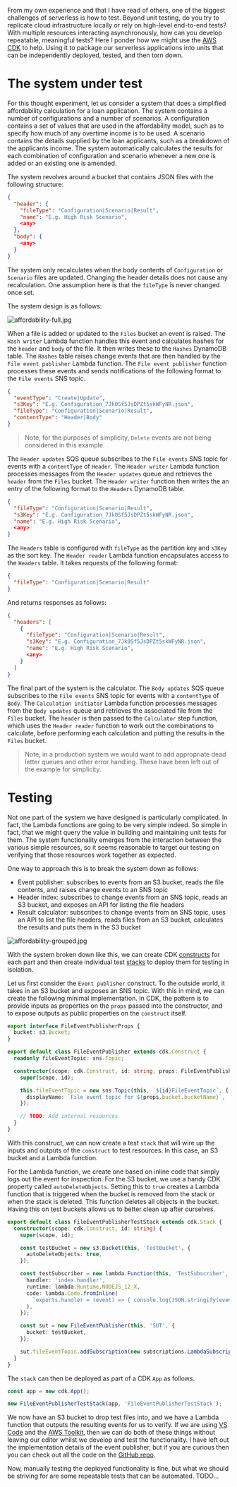 From my own experience and that I have read of others, one of the biggest challenges of serverless is how to test. Beyond unit testing, do you try to replicate cloud infrastructure locally or rely on high-level end-to-end tests? With multiple resources interacting asynchronously, how can you develop repeatable, meaningful tests? Here I ponder how we might use the [AWS CDK](https://aws.amazon.com/cdk/) to help. Using it to package our serverless applications into units that can be independently deployed, tested, and then torn down.

# The system under test

For this thought experiment, let us consider a system that does a simplified affordability calculation for a loan application. The system contains a number of configurations and a number of scenarios. A configuration contains a set of values that are used in the affordability model, such as to specify how much of any overtime income is to be used. A scenario contains the details supplied by the loan applicants, such as a breakdown of the applicants income. The system automatically calculates the results for each combination of configuration and scenario whenever a new one is added or an existing one is amended. 

The system revolves around a bucket that contains JSON files with the following structure:

```JSON
{
  "header": {
    "fileType": "Configuration|Scenario|Result",
    "name": "E.g. High Risk Scenario",
    <any>
  },
  "body": {
    <any>
  }
}
```

The system only recalculates when the body contents of `Configuration` or `Scenario` files are updated. Changing the header details does not cause any recalculation. One assumption here is that the `fileType` is never changed once set.

The system design is as follows:

![affordability-full.jpg](https://cdn.hashnode.com/res/hashnode/image/upload/v1622902599565/z0Ozk5FJQ.jpeg)

When a file is added or updated to the `Files` bucket an event is raised. The `Hash writer` Lambda function handles this event and calculates hashes for the `header` and `body` of the file. It then writes these to the `Hashes` DynamoDB table. The `Hashes` table raises change events that are then handled by the `File event publisher` Lambda function. The `File event publisher` function processes these events and sends notifications of the following format to the `File events` SNS topic.

```JSON
{
  "eventType": "Create|Update",
  "s3Key": "E.g. Configuration_7Jk0Sf5JsDPZt5skWFyNR.json",
  "fileType": "Configuration|Scenario|Result",
  "contentType": "Header|Body"
}
```

> Note, for the purposes of simplicity, `Delete` events are not being considered in this example.

The `Header updates` SQS queue subscribes to the `File events` SNS topic for events with a `contentType` of `Header`. The `Header writer` Lambda function processes messages from the `Header updates` queue and retrieves the `header` from the `Files` bucket. The `Header writer` function then writes the an entry of the following format to the `Headers` DynamoDB table.

```JSON
{
  "fileType": "Configuration|Scenario|Result",
  "s3Key": "E.g. Configuration_7Jk0Sf5JsDPZt5skWFyNR.json",
  "name": "E.g. High Risk Scenario",
  <any>
}
```

The `Headers` table is configured with `fileType` as the partition key and `s3Key` as the sort key. The `Header reader` Lambda function encapsulates access to the `Headers` table. It takes requests of the following format:

```JSON
{
  "fileType": "Configuration|Scenario|Result"
}
```

And returns responses as follows:

```JSON
{
  "headers": [
    {
      "fileType": "Configuration|Scenario|Result",
      "s3Key": "E.g. Configuration_7Jk0Sf5JsDPZt5skWFyNR.json",
      "name": "E.g. High Risk Scenario",
      <any>
    }
  ]
}
```

The final part of the system is the calculator. The `Body updates` SQS queue subscribes to the `File events` SNS topic for events with a `contentType` of `Body`. The `Calculation initiator` Lambda function processes messages from the `Body updates` queue and retrieves the associated file from the `Files` bucket. The `header` is then passed to the `Calculator` step function, which uses the `Header reader` function to work out the combinations to calculate, before performing each calculation and putting the results in the `Files` bucket.

> Note, in a production system we would want to add appropriate dead letter queues and other error handling. These have been left out of the example for simplicity.

# Testing

Not one part of the system we have designed is particularly complicated. In fact, the Lambda functions are going to be very simple indeed. So simple in fact, that we might query the value in building and maintaining unit tests for them. The system functionality emerges from the interaction between the various simple resources, so it seems reasonable to target our testing on verifying that those resources work together as expected.

One way to approach this is to break the system down as follows:

* Event publisher: subscribes to events from an S3 bucket, reads the file contents, and raises change events to an SNS topic
* Header index: subscribes to change events from an SNS topic, reads an S3 bucket, and exposes an API for listing the file headers
* Result calculator: subscribes to change events from an SNS topic, uses an API to list the file headers, reads files from an S3 bucket, calculates the results and puts them in the S3 bucket

![affordability-grouped.jpg](https://cdn.hashnode.com/res/hashnode/image/upload/v1623089346147/se6bw9clw1.jpeg)

With the system broken down like this, we can create CDK [constructs](https://docs.aws.amazon.com/cdk/latest/guide/constructs.html) for each part and then create individual test [stacks](https://docs.aws.amazon.com/cdk/latest/guide/stacks.html) to deploy them for testing in isolation. 

Let us first consider the `Event publisher` construct. To the outside world, it takes in an S3 bucket and exposes an SNS topic. With this in mind, we can create the following minimal implementation. In CDK, the pattern is to provide inputs as properties on the `props` passed into the constructor, and to expose outputs as public properties on the `construct` itself.

```TypeScript
export interface FileEventPublisherProps {
  bucket: s3.Bucket;
}

export default class FileEventPublisher extends cdk.Construct {
  readonly fileEventTopic: sns.Topic;

  constructor(scope: cdk.Construct, id: string, props: FileEventPublisherProps) {
    super(scope, id);

    this.fileEventTopic = new sns.Topic(this, `${id}FileEventTopic`, {
      displayName: `File event topic for ${props.bucket.bucketName}`,
    });

    // TODO: Add internal resources
  }
}
```

With this construct, we can now create a test `stack` that will wire up the inputs and outputs of the `construct` to test resources. In this case, an S3 bucket and a Lambda function.

For the Lambda function, we create one based on inline code that simply logs out the event for inspection. For the S3 bucket, we use a handy CDK property called `autoDeleteObjects`. Setting this to `true` creates a Lambda function that is triggered when the bucket is removed from the stack or when the stack is deleted. This function deletes all objects in the bucket. Having this on test buckets allows us to better clean up after ourselves. 

```TypeScript
export default class FileEventPublisherTestStack extends cdk.Stack {
  constructor(scope: cdk.Construct, id: string) {
    super(scope, id);

    const testBucket = new s3.Bucket(this, 'TestBucket', {
      autoDeleteObjects: true,
    });

    const testSubscriber = new lambda.Function(this, 'TestSubscriber', {
      handler: 'index.handler',
      runtime: lambda.Runtime.NODEJS_12_X,
      code: lambda.Code.fromInline(
        `exports.handler = (event) => { console.log(JSON.stringify(event)) }`
      ),
    });

    const sut = new FileEventPublisher(this, 'SUT', {
      bucket: testBucket,
    });

    sut.fileEventTopic.addSubscription(new subscriptions.LambdaSubscription(testSubscriber));
  }
}
```

The `stack` can then be deployed as part of a CDK `App` as follows.

```TypeScript
const app = new cdk.App();

new FileEventPublisherTestStack(app, 'FileEventPublisherTestStack');
```

We now have an S3 bucket to drop test files into, and we have a Lambda function that outputs the resulting events for us to verify. If we are using [VS Code](https://code.visualstudio.com/) and the [AWS Toolkit](https://aws.amazon.com/visualstudiocode/), then we can do both of these things without leaving our editor whilst we develop and test the functionality. I have left out the implementation details of the event publisher, but if you are curious then you can check out all the code on the [GitHub repo](https://github.com/andybalham/blog-source-code/tree/master/integration-testing-with-cdk).

Now, manually testing the deployed functionality is fine, but what we should be striving for are some repeatable tests that can be automated. TODO...